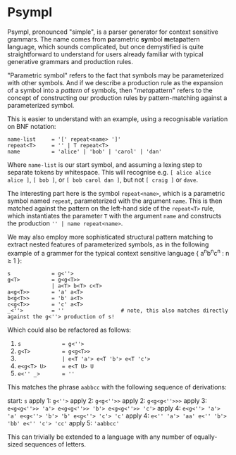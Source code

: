 # Psympl
Psympl, pronounced "simple", is a parser generator for context sensitive grammars. The name comes from **p**arametric **sy**mbol **m**eta**p**attern **l**anguage, which sounds complicated, but once demystified is quite straightforward to understand for users already familiar with typical generative grammars and production rules.

"Parametric symbol" refers to the fact that symbols may be parameterized with other symbols. And if we describe a production rule as the expansion of a symbol into a *pattern* of symbols, then "*meta*pattern" refers to the concept of constructing our production rules by pattern-matching against a parameterized symbol.

This is easier to understand with an example, using a recognisable variation on BNF notation:

```
name-list     = '[' repeat<name> ']'
repeat<T>     = '' | T repeat<T>
name          = 'alice' | 'bob' | 'carol' | 'dan'
```

Where `name-list` is our start symbol, and assuming a lexing step to separate tokens by whitespace. This will recognise e.g. `[ alice alice alice ]`, `[ bob ]`, or `[ bob carol dan ]`, but not `[ craig ]` or `dave`.

The interesting part here is the symbol `repeat<name>`, which is a parametric symbol named `repeat`, parameterized with the argument `name`. This is then matched against the pattern on the left-hand side of the `repeat<T>` rule, which instantiates the parameter `T` with the argument `name` and constructs the production `'' | name repeat<name>`.

We may also employ more sophisticated structural pattern matching to extract nested features of parameterized symbols, as in the following example of a grammer for the typical context sensitive language { a<sup>n</sup>b<sup>n</sup>c<sup>n</sup> : n ≥ 1 }:

```
s             = g<''>
g<T>          = g<g<T>>
              | a<T> b<T> c<T>
a<g<T>>       = 'a' a<T>
b<g<T>>       = 'b' a<T>
c<g<T>>       = 'c' a<T>
_<''>         = ''                  # note, this also matches directly against the g<''> production of s!
```

Which could also be refactored as follows:

1. `s             = g<''>`
2. `g<T>          = g<g<T>>`
3. `              | e<T 'a'> e<T 'b'> e<T 'c'>`
4. `e<g<T> U>     = e<T U> U`
5. `e<'' _>       = ''`

This matches the phrase `aabbcc` with the following sequence of derivations:

start: `s`
apply 1: `g<''>`
apply 2: `g<g<''>>`
apply 2: `g<g<g<''>>>`
apply 3: `e<g<g<''>> 'a'> e<g<g<''>> 'b'> e<g<g<''>> 'c'>`
apply 4: `e<g<''> 'a'> 'a' e<g<''> 'b'> 'b' e<g<''> 'c'> 'c'`
apply 4: `e<'' 'a'> 'aa' e<'' 'b'> 'bb' e<'' 'c'> 'cc'`
apply 5: `'aabbcc'`

This can trivially be extended to a language with any number of equally-sized sequences of letters.
